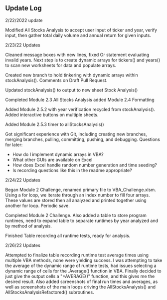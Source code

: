 ## Update Log

2/22/2022 update

Modified All Stocks Analysis to accept user input of ticker and year, verify input, then gather total daily volume and annual return for given inputs. 

2/23/22 Updates

Cleaned message boxes with new lines, fixed Or statement evaluating invalid years. Next step is to create dynamic arrays for tickers() and years() to scan new worksheets for data and populate arrays. 

Created new branch to hold tinkering with dynamic arrays within stockAnalysis(). Comments on Draft Pull Request.

Updated stockAnalysis() to output to new sheet Stock Analysis()

Completed Module 2.3 All Stocks Analysis added Module 2.4 Formatting

Added Module 2.5.2 with year verification recycled from stockAnalysis(). Added interactive buttons on multiple sheets.

Added Module 2.5.3 timer to allStocksAnalysis()

Got significant experience with Git, including creating new branches, merging branches, pulling, committing, pushing, and debugging. 
Questions for later: 
- How do I implement dynamic arrays in VBA? 
- What other GUIs are available on Excel
- How does Excel handle random number generation and time seeding? 
- Is recording questions like this in the readme appropriate?

2/24/22 Updates

Began Module 2 Challenge, renamed primary file to VBA_Challenge.xlsm. Using a for loop, we iterate through an index number to fill four arrays. These values are stored then all analyzed and printed together using another for loop. Periodic save. 

Completed Module 2 Challenge. Also added a table to store program runtimes, need to expand table to separate runtimes by year analyzed and by method of analysis. 

Finished Table recording all runtime tests, ready for analysis. 

2/26/22 Updates

Attempted to finalize table recording runtime test average times using multiple VBA methods, none were yielding success. I was attempting to take the average of the dynamic range of runtime tests, had issues selecting a dynamic range of cells for the .Average() function in VBA. Finally decided to just give the output cells a "=AVERAGE()" function, and this gives me the desired result. Also added screenshots of final run times and averages, as well as screenshots of the main loops driving the AllStocksAnalysis() and AllStocksAnalysisRefactored() subroutines. 